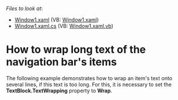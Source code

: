 <!-- default file list -->
*Files to look at*:

* [Window1.xaml](./CS/Window1.xaml) (VB: [Window1.xaml](./VB/Window1.xaml))
* [Window1.xaml.cs](./CS/Window1.xaml.cs) (VB: [Window1.xaml.vb](./VB/Window1.xaml.vb))
<!-- default file list end -->
# How to wrap long text of the navigation bar's items


<p>The following example demonstrates how to wrap an item's text onto several lines, if this text is too long. For this, it is necessary to set the <strong>TextBlock.TextWrapping</strong> property to <strong>Wrap</strong>.</p>

<br/>


